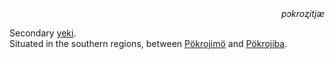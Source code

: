 
<div align="right"><i>pɔkroʐitjæ</i></div>

Secondary [yeki](../Natural%20Science/Unique%20Species/yeki.md).  
Situated in the southern regions, between [Pökrojimö](Pökrojimö.md) and [Pökrojiba](Pökrojiba.md).  